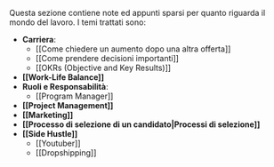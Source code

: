Questa sezione contiene note ed appunti sparsi per quanto riguarda il mondo del lavoro.
I temi trattati sono:
- **Carriera**:
    - [[Come chiedere un aumento dopo una altra offerta]]
    - [[Come prendere decisioni importanti]]
    - [[OKRs (Objective and Key Results)]]
- **[[Work-Life Balance]]**
- **Ruoli e Responsabilità**:
    - [[Program Manager]]
- **[[Project Management]]**
- **[[Marketing]]**
- **[[Processo di selezione di un candidato|Processi di selezione]]**
- **[[Side Hustle]]**
	- [[Youtuber]]
	- [[Dropshipping]]

